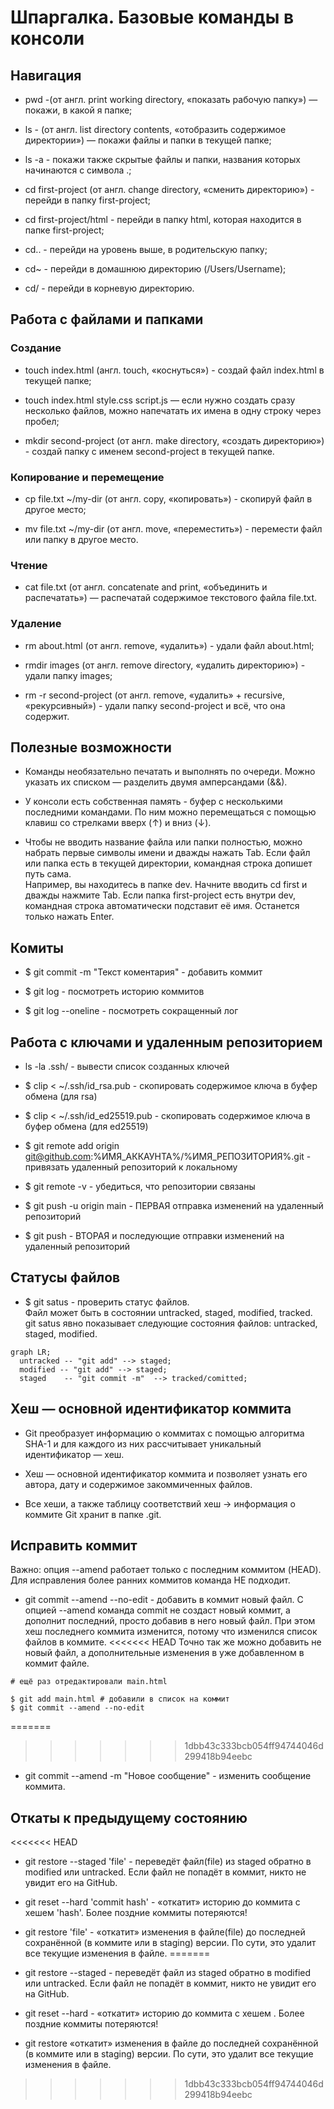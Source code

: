 # Шпаргалка. Базовые команды в консоли  

## Навигация  

* pwd -(от англ. print working directory, «показать рабочую папку») — покажи, в какой я папке;

* ls - (от англ. list directory contents, «отобразить содержимое директории») — покажи файлы и папки в текущей папке;

* ls -a - покажи также скрытые файлы и папки, названия которых начинаются с символа .;

* cd first-project (от англ. change directory, «сменить директорию») - перейди в папку first-project;

* cd first-project/html - перейди в папку html, которая находится в папке first-project;

* cd.. - перейди на уровень выше, в родительскую папку;

* cd~ - перейди в домашнюю директорию (/Users/Username);

* cd/ - перейди в корневую директорию.

## Работа с файлами и папками

### Создание

* touch index.html (англ. touch, «коснуться») - создай файл index.html в текущей папке;

* touch index.html style.css script.js — если нужно создать сразу несколько файлов, можно напечатать их имена в одну строку через пробел;

* mkdir second-project (от англ. make directory, «создать директорию») - создай папку с именем second-project в текущей папке.

### Копирование и перемещение

* cp file.txt ~/my-dir (от англ. copy, «копировать») - скопируй файл в другое место;

* mv file.txt ~/my-dir (от англ. move, «переместить») - перемести файл или папку в другое место.

### Чтение

* cat file.txt (от англ. concatenate and print, «объединить и распечатать») — распечатай содержимое текстового файла file.txt.

### Удаление

* rm about.html (от англ. remove, «удалить») - удали файл about.html;

* rmdir images (от англ. remove directory, «удалить директорию») - удали папку images;

* rm -r second-project (от англ. remove, «удалить» + recursive, «рекурсивный») - удали папку second-project и всё, что она содержит.

## Полезные возможности

* Команды необязательно печатать и выполнять по очереди. Можно указать их списком — разделить двумя амперсандами (&&). 

* У консоли есть собственная память - буфер с несколькими последними командами. По ним можно перемещаться с помощью клавиш со стрелками вверх (↑) и вниз (↓).

* Чтобы не вводить название файла или папки полностью, можно набрать первые символы имени и дважды нажать Tab. Если файл или папка есть в текущей директории, командная строка допишет путь сама.  
Например, вы находитесь в папке dev. Начните вводить cd first и дважды нажмите Tab. Если папка first-project есть внутри dev, командная строка автоматически подставит её имя. Останется только нажать Enter.

## Комиты

* $ git commit -m "Текст коментария" - добавить коммит

* $ git log - посмотреть историю коммитов

* $ git log --oneline - посмотреть сокращенный лог


## Работа с ключами и удаленным репозиторием

* ls -la .ssh/ - вывести список созданных ключей

* $ clip < ~/.ssh/id_rsa.pub - скопировать содержимое ключа в буфер обмена (для rsa)

* $ clip < ~/.ssh/id_ed25519.pub - скопировать содержимое ключа в буфер обмена (для ed25519)

* $ git remote add origin git@github.com:%ИМЯ_АККАУНТА%/%ИМЯ_РЕПОЗИТОРИЯ%.git - привязать удаленный репозиторий к локальному

* $ git remote -v - убедиться, что репозитории связаны

* $ git push -u origin main - ПЕРВАЯ отправка изменений на удаленный репозиторий

* $ git push - ВТОРАЯ и последующие отправки изменений на удаленный репозиторий

## Статусы файлов

* $ git satus - проверить статус файлов.  
Файл может быть в состоянии untracked, staged, modified, tracked.  
git satus явно показывает следующие состояния файлов: untracked, staged, modified. 


```mermaid
graph LR;
  untracked -- "git add" --> staged;
  modified -- "git add" --> staged;
  staged    -- "git commit -m"  --> tracked/comitted;

```

## Хеш — основной идентификатор коммита

* Git преобразует информацию о коммитах с помощью алгоритма SHA-1 и для каждого из них рассчитывает уникальный идентификатор — хеш.

* Хеш — основной идентификатор коммита и позволяет узнать его автора, дату и содержимое закоммиченных файлов.

* Все хеши, а также таблицу соответствий хеш → информация о коммите Git хранит в папке .git.

## Исправить коммит

Важно: опция --amend работает только с последним коммитом (HEAD). Для исправления более ранних коммитов команда НЕ подходит.

* git commit --amend --no-edit - добавить в коммит новый файл. С опцией --amend команда commit не создаст новый коммит, а дополнит последний, просто добавив в него новый файл. При этом хеш последнего коммита изменится, потому что изменился список файлов в коммите.
<<<<<<< HEAD
Точно так же можно добавить не новый файл, а дополнительные изменения в уже добавленном в коммит файле.

```
# ещё раз отредактировали main.html

$ git add main.html # добавили в список на коммит
$ git commit --amend --no-edit
```
=======
>>>>>>> 1dbb43c333bcb054ff94744046d299418b94eebc

* git commit --amend -m "Новое сообщение" - изменить сообщение коммита.

## Откаты к предыдущему состоянию

<<<<<<< HEAD
* git restore --staged 'file' - переведёт файл(file) из staged обратно в modified или untracked. Если файл не попадёт в коммит, никто не увидит его на GitHub.

* git reset --hard 'commit hash' - «откатит» историю до коммита с хешем 'hash'. Более поздние коммиты потеряются!

* git restore 'file' - «откатит» изменения в файле(file) до последней сохранённой (в коммите или в staging) версии. По сути, это удалит все текущие изменения в файле.
=======
* git restore --staged <file> - переведёт файл из staged обратно в modified или untracked. Если файл не попадёт в коммит, никто не увидит его на GitHub.

* git reset --hard <commit hash> - «откатит» историю до коммита с хешем <hash>. Более поздние коммиты потеряются!

* git restore <file> «откатит» изменения в файле до последней сохранённой (в коммите или в staging) версии. По сути, это удалит все текущие изменения в файле.
>>>>>>> 1dbb43c333bcb054ff94744046d299418b94eebc







